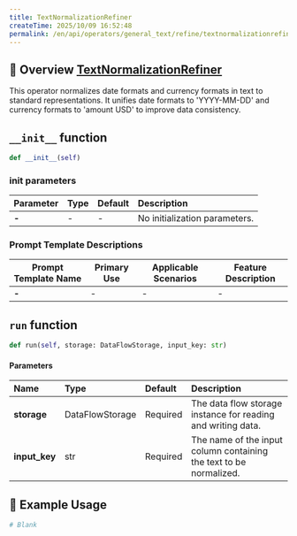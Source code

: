 ```yaml
---
title: TextNormalizationRefiner
createTime: 2025/10/09 16:52:48
permalink: /en/api/operators/general_text/refine/textnormalizationrefiner/
---
```


## 📘 Overview [TextNormalizationRefiner](https://github.com/OpenDCAI/DataFlow/blob/main/dataflow/operators/reasoning/generate/reasoning_answer_generator.py)
This operator normalizes date formats and currency formats in text to standard representations. It unifies date formats to 'YYYY-MM-DD' and currency formats to 'amount USD' to improve data consistency.

## `__init__` function
```python
def __init__(self)
```
### init parameters
| Parameter | Type | Default | Description |
| :--- | :--- | :--- | :--- |
| **-** | - | - | No initialization parameters. |

### Prompt Template Descriptions
| Prompt Template Name | Primary Use | Applicable Scenarios | Feature Description |
| -------------------- | ----------- | -------------------- | ------------------- |
| **-** | - | - | - |

## `run` function
```python
def run(self, storage: DataFlowStorage, input_key: str)
```
#### Parameters
| Name | Type | Default | Description |
| :------------- | :---------------- | :---------------- | :----------------- |
| **storage** | DataFlowStorage | Required | The data flow storage instance for reading and writing data. |
| **input_key** | str | Required | The name of the input column containing the text to be normalized. |

## 🧠 Example Usage
```python
# Blank
```
